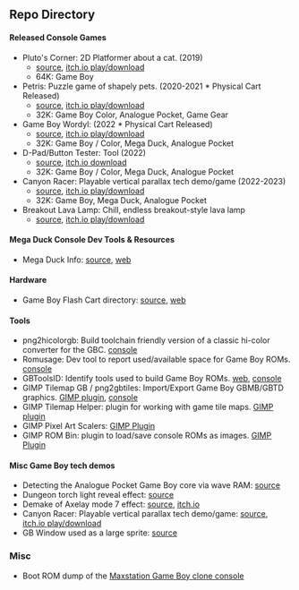 ## Repo Directory 

#### Released Console Games
- Pluto's Corner: 2D Platformer about a cat. (2019)   
  * [source](https://github.com/bbbbbr/plutoscorner), [itch.io play/download](https://bbbbbr.itch.io/plutos-corner)
  * 64K: Game Boy
- Petris: Puzzle game of shapely pets. (2020-2021 * Physical Cart Released)
  * [source](https://github.com/bbbbbr/Petris), [itch.io play/download](https://bbbbbr.itch.io/petris)
  * 32K: Game Boy Color, Analogue Pocket, Game Gear
- Game Boy Wordyl: (2022 * Physical Cart Released)
  * [source](https://github.com/bbbbbr/gb-wordyl), [itch.io play/download](https://bbbbbr.itch.io/gb-wordyl)
  * 32K: Game Boy / Color, Mega Duck, Analogue Pocket
- D-Pad/Button Tester: Tool (2022)
  * [source](https://github.com/bbbbbr/gameboy_button_test), [itch.io download](https://bbbbbr.itch.io/game-boy-button-test)
   * 32K: Game Boy / Color, Mega Duck, Analogue Pocket
- Canyon Racer: Playable vertical parallax tech demo/game (2022-2023)
  * [source](https://github.com/bbbbbr/canyon-racer), [itch.io play/download](https://bbbbbr.itch.io/canyon-racer)
  * 32K: Game Boy, Mega Duck, Analogue Pocket
- Breakout Lava Lamp: Chill, endless breakout-style lava lamp
  * [source](https://github.com/bbbbbr/breakout-lava-lamp), [itch.io play/download](https://bbbbbr.itch.io/breakout-lava-lamp)

#### Mega Duck Console Dev Tools & Resources
- Mega Duck Info: [source](https://github.com/bbbbbr/megaduck-info), [web](https://bbbbbr.github.io/megaduck-info/)

#### Hardware
- Game Boy Flash Cart directory: [source](https://github.com/bbbbbr/GameBoy-Flash-Carts), [web](https://bbbbbr.github.io/GameBoy-Flash-Carts/)

#### Tools
- png2hicolorgb: Build toolchain friendly version of a classic hi-color converter for the GBC. [console](https://github.com/bbbbbr/png2hicolorgb)
- Romusage: Dev tool to report used/available space for Game Boy ROMs. [console](https://github.com/bbbbbr/romusage)
- GBToolsID: Identify tools used to build Game Boy ROMs. [web](https://bbbbbr.github.io/gbtoolsid_web/), [console](https://github.com/bbbbbr/gbtoolsid)
- GIMP Tilemap GB / png2gbtiles: Import/Export Game Boy GBMB/GBTD graphics. [GIMP plugin](https://github.com/bbbbbr/gimp-tilemap-gb), [console](https://github.com/bbbbbr/gimp-tilemap-gb/tree/master/console)
- GIMP Tilemap Helper: plugin for working with game tile maps. [GIMP plugin](https://github.com/bbbbbr/gimp-tilemap-helper)
- GIMP Pixel Art Scalers: [GIMP Plugin](https://github.com/bbbbbr/gimp-plugin-pixel-art-scalers)
- GIMP ROM Bin: plugin to load/save console ROMs as images. [GIMP Plugin](https://github.com/bbbbbr/gimp-rom-bin)

#### Misc Game Boy tech demos
- Detecting the Analogue Pocket Game Boy core via wave RAM: [source](https://github.com/bbbbbr/is_it_analoguepocket)
- Dungeon torch light reveal effect: [source](https://github.com/bbbbbr/gb-torch-effect)
- Demake of Axelay mode 7 effect: [source](https://github.com/bbbbbr/gb-axelay-demo), [itch.io](https://bbbbbr.itch.io/gameboy-axelay)
- Canyon Racer: Playable vertical parallax tech demo/game: [source](https://github.com/bbbbbr/canyon-racer), [itch.io play/download](https://bbbbbr.itch.io/canyon-racer)
- GB Window used as a large sprite: [source](https://github.com/bbbbbr/gb-window-as-sprite)
 
 ### Misc
 - Boot ROM dump of the [Maxstation Game Boy clone console](https://github.com/bbbbbr/gameboy_clone_maxstation)


